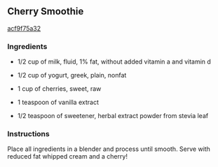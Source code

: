 ## Cherry Smoothie

[acf9f75a32](http://tastykitchen.com/recipes/drinks/cherry-smoothie/)

### Ingredients

 - 1/2 cup of milk, fluid, 1% fat, without added vitamin a and vitamin d

 - 1/2 cup of yogurt, greek, plain, nonfat

 - 1 cup of cherries, sweet, raw

 - 1 teaspoon of vanilla extract

 - 1/2 teaspoon of sweetener, herbal extract powder from stevia leaf

### Instructions

Place all ingredients in a blender and process until smooth. Serve with reduced fat whipped cream and a cherry!